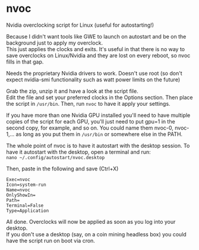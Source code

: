 # nvoc
Nvidia overclocking script for Linux (useful for autostarting!)

Because I didn't want tools like GWE to launch on autostart and be on the background just to apply my overclock.  
This just applies the clocks and exits. It's useful in that there is no way to save overclocks on Linux/Nvidia and they are
lost on every reboot, so nvoc fills in that gap.

Needs the proprietary Nvidia drivers to work.
Doesn't use root (so don't expect nvidia-smi functionality such as watt power limits on the future)

Grab the zip, unzip it and have a look at the script file.  
Edit the file and set your preferred clocks in the Options section. Then place the script in `/usr/bin`. Then, run `nvoc` to have it apply your settings.

If you have more than one Nvidia GPU installed you'll need to have multiple copies of the script for each GPU, you'll just need to put gpu=1 in the second copy, for example, and so on. You could name them nvoc-0, nvoc-1,... as long as you put them in `/usr/bin` or somewhere else in the PATH.

The whole point of nvoc is to have it autostart with the desktop session.
To have it autostart with the desktop, open a terminal and run:  
`nano ~/.config/autostart/nvoc.desktop`

Then, paste in the following and save (Ctrl+X)
```
Exec=nvoc
Icon=system-run
Name=nvoc
OnlyShowIn=
Path=
Terminal=False
Type=Application
```
All done. Overclocks will now be applied as soon as you log into your desktop.  
If you don't use a desktop (say, on a coin mining headless box) you could have the script run on boot via cron.
